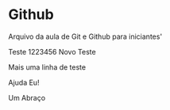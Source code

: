 # Github

Arquivo da aula de Git e Github para iniciantes'

Teste 1223456
Novo Teste

Mais uma linha de teste


Ajuda Eu!

Um Abraço

